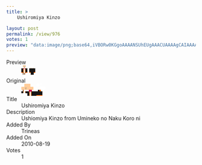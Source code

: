 ```yaml
---
title: >
    Ushiromiya Kinzo

layout: post
permalink: /view/976
votes: 1
preview: "data:image/png;base64,iVBORw0KGgoAAAANSUhEUgAAACUAAAAgCAIAAAAaMSbnAAAABnRSTlMA/wD/AP5AXyvrAAABKUlEQVRIie2WwXGDMBBFvzKuAamKXNYt5JSLmwiqSaQJX3xKC+iSKghFsDmAhRASUcZgZzL84bDa2dVDi1ZCMHdwsu+Iit7i/lAi4WdnPeVNtJpmPCqPuurNo65A5bo8ced6grnzHubasK9h2OU9KY0xMx4z14aIiMhjb8RzgNpM7ExeUJtY+my/2AoAqBx2iq3yvtw0PTUEhCwKN2hOrToXl/aZzAcAq19ei8/eOcZ8NX6+kupX7zPh9UgAIAYAKwD4sNt5sX43HBrr6RB3r9zlo2Lr0yI0tuVtWc+Hn9fY63mLDkODA3CtrcWwsms9/ZhAkfTFmHvXc3LfKqmaU9tjlJTOnlyYaaXONv8I/Av98K95/h7Zer9k/WAtzvZj+sPrufN23oK+AT4koXxEcli+AAAAAElFTkSuQmCC"
---
```

<dl class="side-by-side">
<dt>Preview</dt>
<dd>
    <img class="preview" src="data:image/png;base64,iVBORw0KGgoAAAANSUhEUgAAACUAAAAgCAIAAAAaMSbnAAAABnRSTlMA/wD/AP5AXyvrAAABKUlEQVRIie2WwXGDMBBFvzKuAamKXNYt5JSLmwiqSaQJX3xKC+iSKghFsDmAhRASUcZgZzL84bDa2dVDi1ZCMHdwsu+Iit7i/lAi4WdnPeVNtJpmPCqPuurNo65A5bo8ced6grnzHubasK9h2OU9KY0xMx4z14aIiMhjb8RzgNpM7ExeUJtY+my/2AoAqBx2iq3yvtw0PTUEhCwKN2hOrToXl/aZzAcAq19ei8/eOcZ8NX6+kupX7zPh9UgAIAYAKwD4sNt5sX43HBrr6RB3r9zlo2Lr0yI0tuVtWc+Hn9fY63mLDkODA3CtrcWwsms9/ZhAkfTFmHvXc3LfKqmaU9tjlJTOnlyYaaXONv8I/Av98K95/h7Zer9k/WAtzvZj+sPrufN23oK+AT4koXxEcli+AAAAAElFTkSuQmCC">
</dd>
<dt>Original</dt>
<dd>
    <img class="preview" src="data:image/png;base64,iVBORw0KGgoAAAANSUhEUgAAAEAAAAAgCAYAAACinX6EAAABEklEQVR42u2WjRGDIAyFM4UdhBU6S3fqTu70arz+UA9UIPykzbvLCQoKny8A0YEw31ESVCgcKNaOpKQFgN+WJKUJQBUZAAPQF8AeBGqhEQBUXeW1ABh2lS8OIXsjU8MCSIGAAtHZQTrn3vW1zBIGkJProfZqHRCaVAqAHEcMnQJHzoCAkgCw9f1UaAUg5AQIqbsDcrY/qUVyiG2w1UHodP/LNAE3yt6aZrpiL0rPLTw+P9axekESHzAABuCPAGxfGAWw3Au1DfXlK08WvMvxWreU/WctozmAr7/yBPCqt558XwDAB0Bi/98BkNm/P4CIklPAm/ywAErP0uodYABqAbAUsBSwFJBIge1RNzXUO6A2gAfx7tFnyTOMhAAAAABJRU5ErkJggg==">
</dd>
<dt>Title</dt>
<dd>Ushiromiya Kinzo</dd>
<dt>Description</dt>
<dd>Ushiomiya Kinzo from Umineko no Naku Koro ni</dd>
<dt>Added By</dt>
<dd>Trineas</dd>
<dt>Added On</dt>
<dd>2010-08-19</dd>
<dt>Votes</dt>
<dd>1</dd>
</dl>
